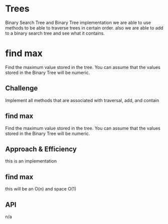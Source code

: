 # Trees

Binary Search Tree and Binary Tree implementation
we are able to use methods to be able to traverse trees in certain order. also we are able to add to a binary search tree and see what it contains.

# find max

Find the maximum value stored in the tree. You can assume that the values stored in the Binary Tree will be numeric.

## Challenge
Implement all methods that are associated with traversal, add, and contain

## find max
Find the maximum value stored in the tree. You can assume that the values stored in the Binary Tree will be numeric.

## Approach & Efficiency
this is an implementation
## find max
this will be an O(n) and space O(1)

## API
<!-- Description of each method publicly available in each of your trees --> n/a
